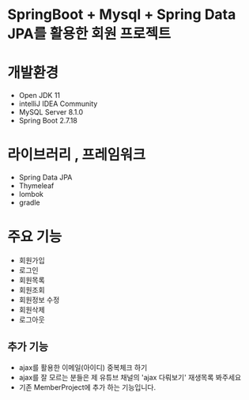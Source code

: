 # SpringBoot + Mysql + Spring Data JPA를 활용한 회원 프로젝트 

# 개발환경
- Open JDK 11
- intelliJ IDEA Community
- MySQL Server 8.1.0
- Spring Boot 2.7.18

# 라이브러리 , 프레임워크
-  Spring Data JPA
-  Thymeleaf
-  lombok
-  gradle

# 주요 기능 
- 회원가입
- 로그인
- 회원목록
- 회원조회
- 회원정보 수정
- 회원삭제
- 로그아웃

## 추가 기능 
- ajax를 활용한 이메일(아이디) 중복체크 하기 
- ajax를 잘 모르는 분들은 제 유튜브 채널의 'ajax 다뤄보기' 재생목록 봐주세요
- 기존 MemberProject에 추가 하는 기능입니다. 

